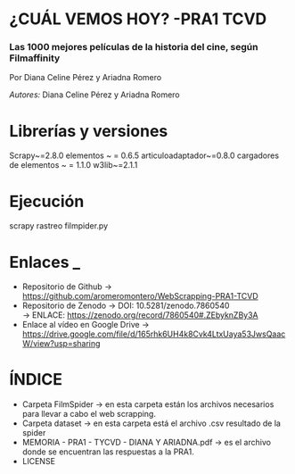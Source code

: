 #  ¿CUÁL VEMOS HOY? -PRA1 TCVD
###  Las 1000 mejores películas de la historia del cine, según Filmaffinity
Por Diana Celine Pérez y Ariadna Romero

*Autores:* Diana Celine Pérez y Ariadna Romero

#  Librerías y versiones
Scrapy~=2.8.0
elementos ~ = 0.6.5
articuloadaptador~=0.8.0
cargadores de elementos ~ = 1.1.0
w3lib~=2.1.1

#  Ejecución
scrapy rastreo filmpider.py

# Enlaces  _
- Repositorio de Github -> https://github.com/aromeromontero/WebScrapping-PRA1-TCVD
- Repositorio de Zenodo -> DOI: 10.5281/zenodo.7860540   
                                                   -> ENLACE: https://zenodo.org/record/7860540#.ZEbyknZBy3A    
- Enlace al vídeo en Google Drive -> https://drive.google.com/file/d/165rhk6UH4k8Cvk4LtxUaya53JwsQaacW/view?usp=sharing


# ÍNDICE
  - Carpeta FilmSpider -> en esta carpeta están los archivos necesarios para llevar a cabo el web scrapping.
  - Carpeta dataset -> en esta carpeta está el archivo .csv resultado de la spider
  - MEMORIA - PRA1 - TYCVD - DIANA Y ARIADNA.pdf -> es el archivo donde se encuentran las respuestas a la PRA1.
  - LICENSE
